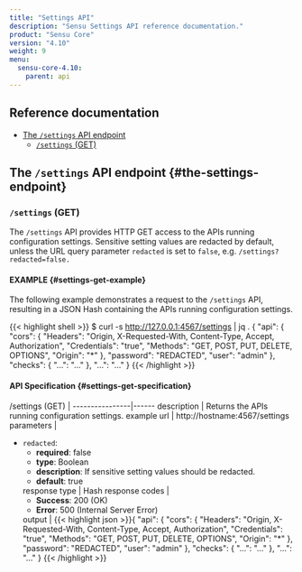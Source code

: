 ```yaml
---
title: "Settings API"
description: "Sensu Settings API reference documentation."
product: "Sensu Core"
version: "4.10"
weight: 9
menu:
  sensu-core-4.10:
    parent: api
---
```


## Reference documentation

- [The `/settings` API endpoint](#the-settings-endpoint)
  - [`/settings` (GET)](#settings-get)

## The `/settings` API endpoint {#the-settings-endpoint}

### `/settings` (GET)

The `/settings` API provides HTTP GET access to the APIs running
configuration settings. Sensitive setting values are redacted by
default, unless the URL query parameter `redacted` is set to `false`,
e.g. `/settings?redacted=false.`

#### EXAMPLE {#settings-get-example}

The following example demonstrates a request to the `/settings` API, resulting in
a JSON Hash containing the APIs running configuration settings.

{{< highlight shell >}}
$ curl -s http://127.0.0.1:4567/settings | jq .
{
  "api": {
    "cors": {
      "Headers": "Origin, X-Requested-With, Content-Type, Accept, Authorization",
      "Credentials": "true",
      "Methods": "GET, POST, PUT, DELETE, OPTIONS",
      "Origin": "*"
    },
    "password": "REDACTED",
    "user": "admin"
  },
  "checks": {
    "...": "..."
  },
  "...": "..."
}
{{< /highlight >}}

#### API Specification {#settings-get-specification}

/settings (GET) | 
----------------|------
description     | Returns the APIs running configuration settings.
example url     | http://hostname:4567/settings
parameters      | <ul><li>`redacted`:<ul><li>**required**: false</li><li>**type**: Boolean</li><li>**description**: If sensitive setting values should be redacted.</li><li>**default**: true</li></ul>
response type   | Hash
response codes  | <ul><li>**Success**: 200 (OK)</li><li>**Error**: 500 (Internal Server Error)</li></ul>
output          | {{< highlight json >}}{
  "api": {
    "cors": {
      "Headers": "Origin, X-Requested-With, Content-Type, Accept, Authorization",
      "Credentials": "true",
      "Methods": "GET, POST, PUT, DELETE, OPTIONS",
      "Origin": "*"
    },
    "password": "REDACTED",
    "user": "admin"
  },
  "checks": {
    "...": "..."
  },
  "...": "..."
}
{{< /highlight >}}
